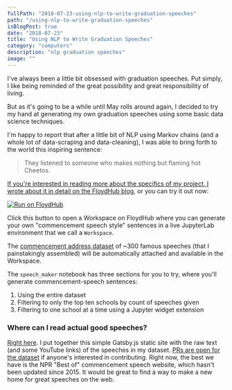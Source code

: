 ```yaml
---
fullPath: "2018-07-23-using-nlp-to-write-graduation-speeches"
path: "/using-nlp-to-write-graduation-speeches"
isBlogPost: true
date: "2018-07-23"
title: "Using NLP to Write Graduation Speeches"
category: "computers"
description: "nlp graduation speeches"
image: ""
---
```


I've always been a little bit obsessed with graduation speeches. Put simply, I like being reminded of the great possibility and great responsibility of living.

But as it's going to be a while until May rolls around again, I decided to try my hand at generating my own graduation speeches using some basic data science techniques.

I'm happy to report that after a little bit of NLP using Markov chains (and a whole lot of data-scraping and data-cleaning), I was able to bring forth to the world this inspiring sentence:

>They listened to someone who makes nothing but flaming hot Cheetos.

[If you're interested in reading more about the specifics of my project, I wrote about it in detail on the FloydHub blog](https://blog.floydhub.com/markov-chains), or you can try it out now:

[![Run on FloydHub](https://static.floydhub.com/button/button.svg)](https://floydhub.com/run?template=https://github.com/whatrocks/markov-commencement-speech)

Click this button to open a Workspace on FloydHub where you can generate your own "commencement speech style" sentences in a live JupyterLab environment that we call a `Workspace`.

The [commencement address dataset](https://floydhub.com/whatrocks/datasets/commencement) of ~300 famous speeches (that I painstakingly assembled) will be automatically attached and available in the Workspace.

The `speech_maker` notebook has three sections for you to try, where you'll generate commencement-speech sentences:

1. Using the entire dataset
2. Filtering to only the top ten schools by count of speeches given
3. Filtering to one school at a time using a Jupyter widget extension

### Where can I read actual good speeches?

[Right here](https://whatrocks.github.io/commencement-db/). I put together this simple Gatsby.js static site with the raw text (and some YouTube links) of the speeches in my dataset. [PRs are open for the dataset](https://github.com/whatrocks/commencement-db) if anyone's interested in contributing. Right now, the best we have is the NPR "Best of" commencement speech website, which hasn't been updated since 2015. It would be great to find a way to make a new home for great speeches on the web.